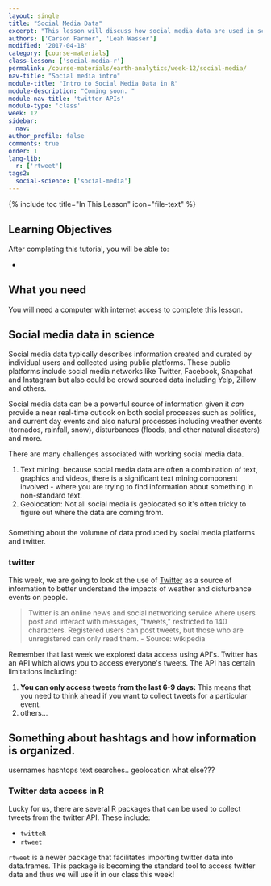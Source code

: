 ```yaml
---
layout: single
title: "Social Media Data"
excerpt: "This lesson will discuss how social media data are used in science."
authors: ['Carson Farmer', 'Leah Wasser']
modified: '2017-04-18'
category: [course-materials]
class-lesson: ['social-media-r']
permalink: /course-materials/earth-analytics/week-12/social-media/
nav-title: "Social media intro"
module-title: "Intro to Social Media Data in R"
module-description: "Coming soon. "
module-nav-title: 'twitter APIs'
module-type: 'class'
week: 12
sidebar:
  nav:
author_profile: false
comments: true
order: 1
lang-lib:
  r: ['rtweet']
tags2:
  social-science: ['social-media']
---
```



{% include toc title="In This Lesson" icon="file-text" %}

<div class='notice--success' markdown="1">

## <i class="fa fa-graduation-cap" aria-hidden="true"></i> Learning Objectives

After completing this tutorial, you will be able to:

*

## <i class="fa fa-check-square-o fa-2" aria-hidden="true"></i> What you need

You will need a computer with internet access to complete this lesson.

</div>


## Social media data in science

Social media data typically describes information created and curated by
individual users and collected using public platforms. These public platforms
include social media networks like Twitter, Facebook, Snapchat and Instagram but
also could be crowd sourced data including Yelp, Zillow and others.

Social media data can be a powerful source of information given it *can* provide
a near real-time outlook on both social processes such as politics, and current
day events and also natural processes including weather events (tornados, rainfall,
snow), disturbances (floods, and other natural disasters) and more.

There are many challenges associated with working social media data.

1. Text mining: because social media data are often a combination of text, graphics and videos, there is a significant text mining component involved - where you are trying to find information about something in non-standard text.
2. Geolocation: Not all social media is geolocated so it's often tricky to figure
out where the data are coming from.

###
Something about the volumne of data produced by social media platforms and twitter.


### twitter

This week, we are going to look at the use of <a href="http://twitter.com" target="_blank">Twitter</a> as a source of information
to better understand the impacts of weather and disturbance events on people.

> Twitter is an online news and social networking service where users post and interact with messages, "tweets," restricted to 140 characters. Registered users can post tweets, but those who are unregistered can only read them. - Source: wikipedia


Remember that last week we explored data access using API's. Twitter has an API
which allows you to access everyone's tweets. The API has certain limitations including:

1. **You can only access tweets from the last 6-9 days:** This means that you need
to think ahead if you want to collect tweets for a particular event.
2. others...


## Something about hashtags and how information is organized.

usernames
hashtops
text searches..
geolocation
what else???

### Twitter data access in R

Lucky for us, there are several R packages that can be used to collect tweets
from the twitter API. These include:

* `twitteR`
* `rtweet`

`rtweet` is a newer package that facilitates importing twitter data into data.frames.
This package is becoming the standard tool to access twitter data and thus we will
use it in our class this week!
